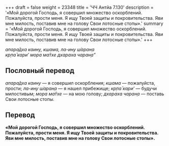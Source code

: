 +++
draft = false
weight = 23348
title = 'ЧЧ Антйа 7.130'
description = '«Мой дорогой Господь, я совершил множество оскорблений. Пожалуйста, прости меня. Я ищу Твоей защиты и покровительства. Яви мне милость, поставив мне на голову Свои лотосные стопы».'
summary = '«Мой дорогой Господь, я совершил множество оскорблений. Пожалуйста, прости меня. Я ищу Твоей защиты и покровительства. Яви мне милость, поставив мне на голову Свои лотосные стопы».'
+++

_апара̄дха каину, кшама, ла-ину ш́аран̣а  
кр̣па̄ кари’ мора ма̄тхе дхараха чаран̣а”_

## Пословный перевод

_апара̄дха_ _каину_ — я совершил оскорбления; _кшама_ — пожалуйста, прости; _ла_\-_ину_ _ш́аран̣а_ — я нашел прибежище; _кр̣па̄_ _кари’_ — будучи милостивым; _мора_ _ма̄тхе_ — на мою голову; _дхараха_ _чаран̣а_ — поставь Свои лотосные стопы.

## Перевод

**«Мой дорогой Господь, я совершил множество оскорблений. Пожалуйста, прости меня. Я ищу Твоей защиты и покровительства. Яви мне милость, поставив мне на голову Свои лотосные стопы».**
